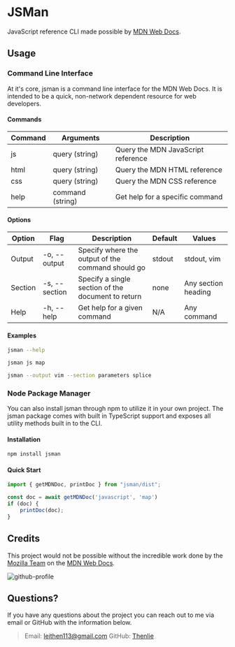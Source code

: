 # JSMan

JavaScript reference CLI made possible by [MDN Web Docs](https://developer.mozilla.org/en-US/).

## Usage

### Command Line Interface

At it's core, jsman is a command line interface for the MDN Web Docs. It is intended to be a quick, non-network dependent resource for web developers.

#### Commands

| Command | Arguments        | Description                        |
|---------|------------------|------------------------------------|
| js      | query (string)   | Query the MDN JavaScript reference |
| html    | query (string)   | Query the MDN HTML reference       |
| css     | query (string)   | Query the MDN CSS reference        |
| help    | command (string) | Get help for a specific command    |

#### Options

| Option  | Flag          | Description                                        | Default | Values              |
|---------|---------------|----------------------------------------------------|---------|---------------------|
| Output  | -o, --output  | Specify where the output of the command should go  | stdout  | stdout, vim         |
| Section | -s, --section | Specify a single section of the document to return | none    | Any section heading |
| Help    | -h, --help    | Get help for a given command                       | N/A     | Any command         |

#### Examples

```sh
jsman --help
```

```sh
jsman js map
```

```sh
jsman --output vim --section parameters splice
```

### Node Package Manager

You can also install jsman through npm to utilize it in your own project. The jsman package comes with built in TypeScript support and exposes all utility methods built in to the CLI.

#### Installation

```sh
npm install jsman
```

#### Quick Start

```ts
import { getMDNDoc, printDoc } from "jsman/dist";

const doc = await getMDNDoc('javascript', 'map')
if (doc) {
    printDoc(doc);
}
```

## Credits

This project would not be possible without the incredible work done by the [Mozilla Team](https://github.com/mdn) on the [MDN Web Docs](https://developer.mozilla.org/en-US/).

![github-profile](https://user-images.githubusercontent.com/10350960/166113119-629295f6-c282-42c9-9379-af2de5ad4338.png)

## Questions?

If you have any questions about the project you can reach out to me via email or GitHub with the information below.

>Email: [leithen113@gmail.com](leithen113@gmail.com)
>GitHub: [Thenlie](https://github.com/Thenlie)
